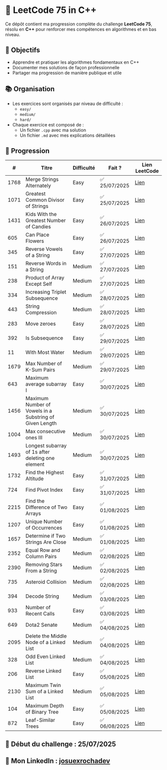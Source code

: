 # 🚀 LeetCode 75 in C++

Ce dépôt contient ma progression complète du challenge **LeetCode 75**, résolu en **C++** pour renforcer mes compétences en algorithmes et en bas niveau.

## 🎯 Objectifs
- Apprendre et pratiquer les algorithmes fondamentaux en C++
- Documenter mes solutions de façon professionnelle
- Partager ma progression de manière publique et utile

## 📚 Organisation
- Les exercices sont organisés par niveau de difficulté :
  - `easy/`
  - `medium/`
  - `hard/`
- Chaque exercice est composé de :
  - Un fichier `.cpp` avec ma solution
  - Un fichier `.md` avec mes explications détaillées

## 📌 Progression

| # | Titre | Difficulté | Fait ? | Lien LeetCode |
|---|---|---|---|---|
| 1768 | Merge Strings Alternately | Easy | ✅ 25/07/2025 | [Lien](https://leetcode.com/problems/merge-strings-alternately/) |
| 1071 | Greatest Common Divisor of Strings | Easy | ✅ 25/07/2025 | [Lien](https://leetcode.com/problems/greatest-common-divisor-of-strings/) |
| 1431 | Kids With the Greatest Number of Candies | Easy | ✅ 26/07/2025 | [Lien](https://leetcode.com/problems/kids-with-the-greatest-number-of-candies/) |
| 605 | Can Place Flowers | Easy | ✅ 26/07/2025 | [Lien](https://leetcode.com/problems/can-place-flowers/) |
| 345 | Reverse Vowels of a String | Easy | ✅ 27/07/2025 | [Lien](https://leetcode.com/problems/reverse-vowels-of-a-string/) |
| 151 | Reverse Words in a String | Medium | ✅ 27/07/2025  | [Lien](https://leetcode.com/problems/reverse-words-in-a-string) |
| 238 | Product of Array Except Self | Medium | ✅ 27/07/2025 | [Lien](https://leetcode.com/problems/product-of-array-except-self/) |
| 334 | Increasing Triplet Subsequence | Medium | ✅ 28/07/2025 | [Lien](https://leetcode.com/problems/increasing-triplet-subsequence/) |
| 443 | String Compression | Medium | ✅ 28/07/2025 | [Lien](https://leetcode.com/problems/string-compression) |
| 283 | Move zeroes | Easy | ✅ 28/07/2025 | [Lien](https://leetcode.com/problems/move-zeroes/) |
| 392 | Is Subsequence | Easy | ✅ 29/07/2025 | [Lien](https://leetcode.com/problems/is-subsequence/) |
| 11 | With Most Water | Medium | ✅ 29/07/2025 | [Lien](https://leetcode.com/problems/container-with-most-water/) |
| 1679 | Max Number of K-Sum Pairs | Medium | ✅ 29/07/2025 | [Lien](https://leetcode.com/problems/max-number-of-k-sum-pairs/) |
| 643 | Maximum average subarray I | Easy | ✅ 30/07/2025 | [Lien](https://leetcode.com/problems/maximum-average-subarray-i) |
| 1456 | Maximum Number of Vowels in a Substring of Given Length | Medium | ✅ 30/07/2025 | [Lien](https://leetcode.com/problems/maximum-number-of-vowels-in-a-substring-of-given-length/) |
| 1004 | Max consecutive ones III | Medium | ✅ 30/07/2025 | [Lien](https://leetcode.com/problems/max-consecutive-ones-iii/)  |
| 1493 | Longest subarray of 1s after deleting one element | Medium | ✅ 30/07/2025 | [Lien](https://leetcode.com/problems/longest-subarray-of-1s-after-deleting-one-element/) |
| 1732 | Find the Highest Altitude | Easy | ✅ 31/07/2025 | [Lien](https://leetcode.com/problems/find-the-highest-altitude) |
| 724 | Find Pivot Index | Easy | ✅ 31/07/2025 | [Lien](https://leetcode.com/problems/find-pivot-index/) |
| 2215 | Find the Difference of Two Arrays | Easy | ✅ 01/08/2025 | [Lien](https://leetcode.com/problems/find-the-difference-of-two-arrays/) |
| 1207 | Unique Number of Occurrences | Easy | ✅ 01/08/2025 | [Lien](https://leetcode.com/problems/unique-number-of-occurrences/) |
| 1657 | Determine if Two Strings Are Close | Medium | ✅ 01/08/2025 | [Lien](https://leetcode.com/problems/determine-if-two-strings-are-close/) |
| 2352 | Equal Row and Column Pairs | Medium | ✅ 02/08/2025 | [Lien](https://leetcode.com/problems/equal-row-and-column-pairs/) |
| 2390 | Removing Stars From a String | Medium | ✅ 02/08/2025 | [Lien](https://leetcode.com/problems/removing-stars-from-a-string/) |
| 735 | Asteroid Collision | Medium | ✅ 02/08/2025 | [Lien](https://leetcode.com/problems/asteroid-collision/) |
| 394 | Decode String | Medium | ✅ 03/08/2025 | [Lien](https://leetcode.com/problems/decode-string/) |
| 933 | Number of Recent Calls | Easy | ✅ 03/08/2025 | [Lien](https://leetcode.com/problems/number-of-recent-calls/) |
| 649 | Dota2 Senate | Medium | ✅ 04/08/2025 | [Lien](https://leetcode.com/problems/dota2-senate/) |
| 2095 | Delete the Middle Node of a Linked List | Medium | ✅ 04/08/2025 | [Lien](https://leetcode.com/problems/delete-the-middle-node-of-a-linked-list/) |
| 328 | Odd Even Linked List | Medium | ✅ 04/08/2025 | [Lien](https://leetcode.com/problems/odd-even-linked-list/) |
| 206 | Reverse Linked List | Easy | ✅ 05/08/2025 | [Lien](https://leetcode.com/problems/reverse-linked-list/) |
| 2130 | Maximum Twin Sum of a Linked List | Medium | ✅ 05/08/2025 | [Lien](https://leetcode.com/problems/maximum-twin-sum-of-a-linked-list/) |
| 104 | Maximum Depth of Binary Tree | Easy | ✅ 05/08/2025 | [Lien](https://leetcode.com/problems/maximum-depth-of-binary-tree/) |
| 872 | Leaf-Similar Trees | Easy | ✅ 06/08/2025 | [Lien](https://leetcode.com/problems/leaf-similar-trees/) |

## 📆 Début du challenge : 25/07/2025
## 🔗 Mon LinkedIn : [josuexrochadev](https://www.linkedin.com/in/josuerochadev/)